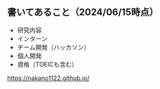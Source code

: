 ## 書いてあること（2024/06/15時点）
- 研究内容
- インターン
- チーム開発（ハッカソン）
- 個人開発
- 資格（TOEICも含む）

https://nakano1122.github.io/
